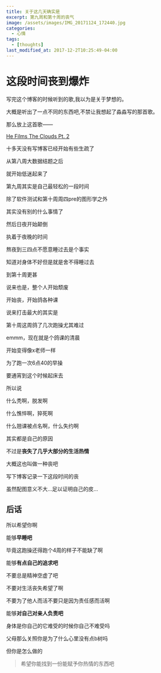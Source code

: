 ```yaml
---
title: 关于这几天确实是
excerpt: 第九周和第十周的丧气
image: /assets/images/IMG_20171124_172440.jpg
categories:
  - 心情
tags:
  - [thoughts]
last_modified_at: 2017-12-2T10:25:49-04:00
---
```

# 这段时间丧到爆炸

写完这个博客的时候听到的歌,我以为是关于梦想的。

大概是听出了一点不同的东西吧,不禁让我想起了淼淼写的那首歌。

那么放上这首歌——

[He Films The Clouds Pt. 2](http://music.163.com/#/song/21218354/)


十多天没有写博客已经开始有些生疏了

从第八周大数据结题之后

就开始低迷起来了

第九周其实是自己最轻松的一段时间

除了软件测试和第十周周四pre的图形学之外

其实没有别的什么事情了

然后日夜开始颠倒

执着于夜晚的时间

熬夜到三四点不愿意睡过去是个事实

知道对身体不好但是就是舍不得睡过去

到第十周更甚


说来也是，整个人开始颓废

开始丧，开始鸽各种课

说来打击最大的其实是

第十周这周鸽了几次跑操尤其难过

emmm，现在就是个鸽课的清晨

开始变得像x老师一样

为了跑一次6点40的早操

要通宵到这个时候起床去

所以说

什么秃啊，脱发啊

什么憔悴啊，猝死啊

什么翘课被点名啊，什么失约啊

其实都是自己的原因

不过是**丧失了几乎大部分的生活热情**

大概这也叫做一种丧吧

写下博客记录一下这段时间的丧

虽然配图意义不大...足以证明自己的皮...

## 后话

所以希望你啊

能够**早睡吧**

毕竟这跑操还得跑个4周的样子不能缺了啊

能够**有点自己的追求吧**

不要总是精神空虚了吧

不要对生活丧失希望了啊

不要为了他人而活不要只是因为责任感而活啊

能够**对自己对亲人负责吧**

身体是你自己的它难受的时候你自己不难受吗

父母那么关照你是为了什么心里没有点b树吗

但你是怎么做的

> 希望你能找到一份能赋予你热情的东西吧
